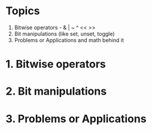 # Topics

1. Bitwise operators - & | ~ ^ << >>
2. Bit manipulations (like set, unset, toggle)
3. Problems or Applications and math behind it

# 1. Bitwise operators

# 2. Bit manipulations

# 3. Problems or Applications